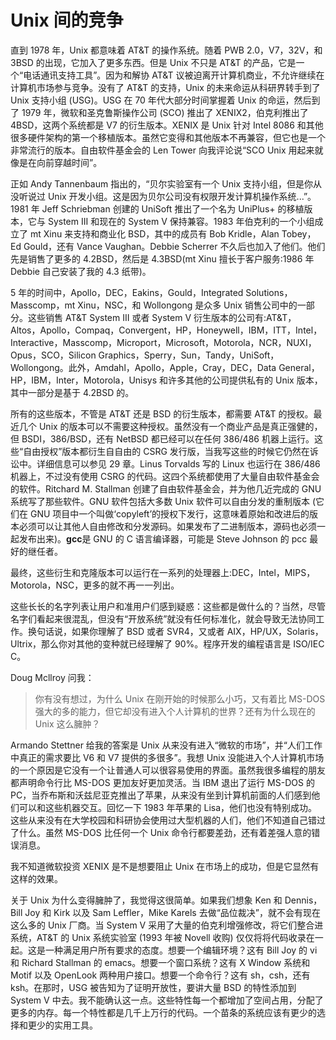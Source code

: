 # Unix 间的竞争

直到 1978 年，Unix 都意味着 AT&T 的操作系统。随着 PWB 2.0，V7，32V，和 3BSD 的出现，它加入了更多东西。但是 Unix 不只是 AT&T 的产品，它是一个“电话通讯支持工具”。因为和解协 AT&T 议被迫离开计算机商业，不允许继续在计算机市场参与竞争。没有了 AT&T 的支持，Unix 的未来命运从科研界转手到了 Unix 支持小组 (USG)。USG 在 70 年代大部分时间掌握着 Unix 的命运，然后到了 1979 年，微软和圣克鲁斯操作公司 (SCO) 推出了 XENIX2，伯克利推出了 4BSD，这两个系统都是 V7 的衍生版本。XENIX 是 Unix 针对 Intel 8086 和其他很多硬件架构的第一个移植版本。虽然它变得和其他版本不再兼容，但它也是一个非常流行的版本。自由软件基金会的 Len Tower 向我评论说“SCO Unix 用起来就像是在向前穿越时间”。

正如 Andy Tannenbaum 指出的，“贝尔实验室有一个 Unix 支持小组，但是你从没听说过 Unix 开发小组。这是因为贝尔公司没有权限开发计算机操作系统...”。1981 年 Jeff Schriebman 创建的 UniSoft 推出了一个名为 UniPlus+ 的移植版本，它与 System III 和现在的 System V 保持兼容。1983 年伯克利的一个小组成立了 mt Xinu 来支持和商业化 BSD，其中的成员有 Bob Kridle，Alan Tobey，Ed Gould，还有 Vance Vaughan。Debbie Scherrer 不久后也加入了他们。他们先是销售了更多的 4.2BSD，然后是 4.3BSD(mt Xinu 擅长于客户服务:1986 年 Debbie 自己安装了我的 4.3 纸带)。

5 年的时间中，Apollo，DEC，Eakins，Gould，Integrated Solutions，Masscomp，mt Xinu，NSC，和 Wollongong 是众多 Unix 销售公司中的一部分。这些销售 AT&T System III 或者 System V 衍生版本的公司有:AT&T，Altos，Apollo，Compaq，Convergent，HP，Honeywell，IBM，ITT，Intel，Interactive，Masscomp，Microport，Microsoft，Motorola，NCR，NUXI，Opus，SCO，Silicon Graphics，Sperry，Sun，Tandy，UniSoft，Wollongong。此外，Amdahl，Apollo，Apple，Cray，DEC，Data General，HP，IBM，Inter，Motorola，Unisys 和许多其他的公司提供私有的 Unix 版本，其中一部分是基于 4.2BSD 的。

所有的这些版本，不管是 AT&T 还是 BSD 的衍生版本，都需要 AT&T 的授权。最近几个 Unix 的版本可以不需要这种授权。虽然没有一个商业产品是真正强健的，但 BSDI，386/BSD，还有 NetBSD 都已经可以在任何 386/486 机器上运行。这些“自由授权”版本都衍生自自由的 CSRG 发行版，当我写这些的时候它仍然在诉讼中。详细信息可以参见 29 章。Linus Torvalds 写的 Linux 也运行在 386/486 机器上，不过没有使用 CSRG 的代码。这四个系统都使用了大量自由软件基金会的软件。Ritchard M. Stallman 创建了自由软件基金会，并为他几近完成的 GNU 系统写了那些软件。GNU 软件包括大多数 Unix 软件可以自由分发的重制版本 (它们在 GNU 项目中一个叫做‘copyleft’的授权下发行，这意味着原始和改进后的版本必须可以让其他人自由修改和分发源码。如果发布了二进制版本，源码也必须一起发布出来)。**gcc**是 GNU 的 C 语言编译器，可能是 Steve Johnson 的 pcc 最好的继任者。

最终，这些衍生和克隆版本可以运行在一系列的处理器上:DEC，Intel，MIPS，Motorola，NSC，更多的就不再一一列出。

这些长长的名字列表让用户和准用户们感到疑惑：这些都是做什么的？当然，尽管名字们看起来很混乱，但没有“开放系统”就没有任何标准化，就会导致无法协同工作。换句话说，如果你理解了 BSD 或者 SVR4，又或者 AIX，HP/UX，Solaris，Ultrix，那么你对其他的变种就已经理解了 90%。程序开发的编程语言是 ISO/IEC C。

Doug Mcllroy 问我：

> 你有没有想过，为什么 Unix 在刚开始的时候那么小巧，又有着比 MS-DOS 强大的多的能力，但它却没有进入个人计算机的世界？还有为什么现在的 Unix 这么臃肿？

Armando Stettner 给我的答案是 Unix 从来没有进入“微软的市场”，并“人们工作中真正的需求要比 V6 和 V7 提供的多很多”。我想 Unix 没能进入个人计算机市场的一个原因是它没有一个让普通人可以很容易使用的界面。虽然我很多编程的朋友都声明命令行比 MS-DOS 更加友好更加灵活。当 IBM 退出了运行 MS-DOS 的 PC，当乔布斯和沃兹尼亚克推出了苹果，从来没有坐到计算机前面的人们感到他们可以和这些机器交互。回忆一下 1983 年苹果的 Lisa，他们也没有特别成功。这些从来没有在大学校园和科研协会使用过大型机器的人们，他们不知道自己错过了什么。虽然 MS-DOS 比任何一个 Unix 命令行都要差劲，还有着差强人意的错误消息。

我不知道微软投资 XENIX 是不是想要阻止 Unix 在市场上的成功，但是它显然有这样的效果。

关于 Unix 为什么变得臃肿了，我觉得这很简单。如果我们想象 Ken 和 Dennis，Bill Joy 和 Kirk 以及 Sam Leffler，Mike Karels 去做“品位裁决”，就不会有现在这么多的 Unix 厂商。当 System V 采用了大量的伯克利增强修改，将它们整合进系统，AT&T 的 Unix 系统实验室 (1993 年被 Novell 收购) 仅仅将将代码收录在一起。这是一种满足用户所有要求的态度。想要一个编辑环境？这有 Bill Joy 的 vi 和 Richard Stallman 的 emacs。想要一个窗口系统？这有 X Window 系统和 Motif 以及 OpenLook 两种用户接口。想要一个命令行？这有 sh，csh，还有 ksh。在那时，USG 被告知为了证明开放性，要讲大量 BSD 的特性添加到 System V 中去。我不能确认这一点。这些特性每一个都增加了空间占用，分配了更多的内存。每一个特性都是几千上万行的代码。一个苗条的系统应该有更少的选择和更少的实用工具。
